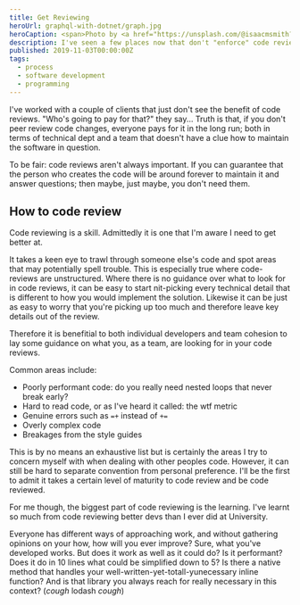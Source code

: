 ```yaml
---
title: Get Reviewing
heroUrl: graphql-with-dotnet/graph.jpg
heroCaption: <span>Photo by <a href="https://unsplash.com/@isaacmsmith?utm_source=unsplash&amp;utm_medium=referral&amp;utm_content=creditCopyText">Isaac Smith</a> on <a href="https://unsplash.com/@isaacmsmith?utm_source=unsplash&utm_medium=referral&utm_content=creditCopyText">Unsplash</a></span>
description: I've seen a few places now that don't "enforce" code reviews for all changes. Personally I think you're missing out on a fantastic opportunity. Hint: it's not just about catching errors
published: 2019-11-03T00:00:00Z
tags:
  - process 
  - software development 
  - programming
---
```


I've worked with a couple of clients that just don't see the benefit of code
reviews. "Who's going to pay for that?" they say... Truth is that, if you don't
peer review code changes, everyone pays for it in the long run; both in terms of
technical dept and a team that doesn't have a clue how to maintain the software
in question.

To be fair: code reviews aren't always important. If you can guarantee that the
person who creates the code will be around forever to maintain it and answer
questions; then maybe, just maybe, you don't need them.

## How to code review

Code reviewing is a skill. Admittedly it is one that I'm aware I need to get
better at.

It takes a keen eye to trawl through someone else's code and spot areas that may
potentially spell trouble. This is especially true where code-reviews are
unstructured. Where there is no guidance over what to look for in code reviews,
it can be easy to start nit-picking every technical detail that is different to
how you would implement the solution. Likewise it can be just as easy to worry
that you're picking up too much and therefore leave key details out of the
review.

Therefore it is benefitial to both individual developers and team cohesion to
lay some guidance on what you, as a team, are looking for in your code reviews.

Common areas include:

- Poorly performant code: do you really need nested loops that never break
  early?
- Hard to read code, or as I've heard it called: the wtf metric
- Genuine errors such as `=+` instead of `+=`
- Overly complex code
- Breakages from the style guides

This is by no means an exhaustive list but is certainly the areas I try to
concern myself with when dealing with other peoples code. However, it can still
be hard to separate convention from personal preference. I'll be the first to
admit it takes a certain level of maturity to code review and be code reviewed.

For me though, the biggest part of code reviewing is the learning. I've learnt
so much from code reviewing better devs than I ever did at University.

Everyone has different ways of approaching work, and without gathering opinions
on your how, how will you ever improve? Sure, what you've developed works. But
does it work as well as it could do? Is it performant? Does it do in 10 lines
what could be simplified down to 5? Is there a native method that handles your
well-written-yet-totall-yunecessary inline function? And is that library you
always reach for really necessary in this context? (_cough_ lodash _cough_)

